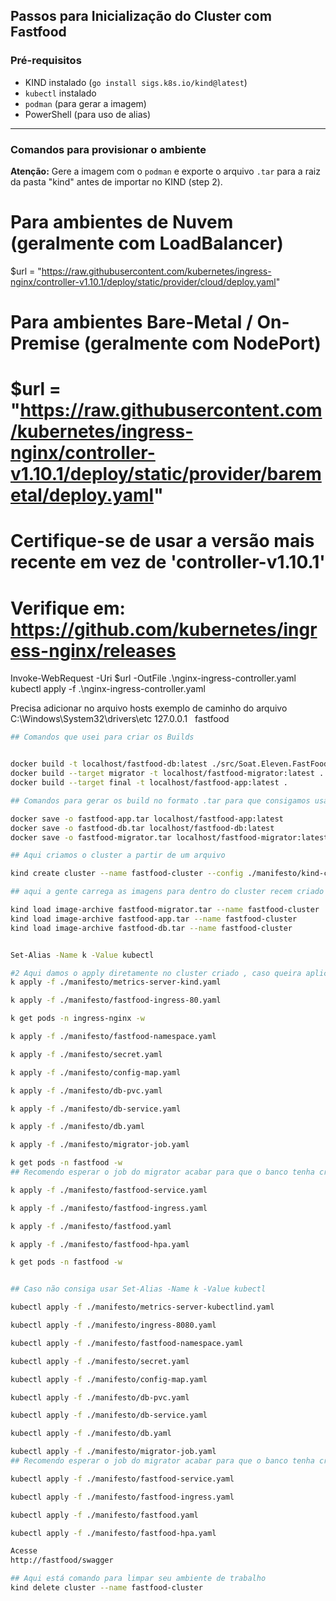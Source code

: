 ## Passos para Inicialização do Cluster com Fastfood

### Pré-requisitos

- KIND instalado (`go install sigs.k8s.io/kind@latest`)
- `kubectl` instalado
- `podman` (para gerar a imagem)
- PowerShell (para uso de alias)

---

### Comandos para provisionar o ambiente


**Atenção:** Gere a imagem com o `podman` e exporte o arquivo `.tar` para a raiz da pasta "kind" antes de importar no KIND (step 2).

# Para ambientes de Nuvem (geralmente com LoadBalancer)
$url = "https://raw.githubusercontent.com/kubernetes/ingress-nginx/controller-v1.10.1/deploy/static/provider/cloud/deploy.yaml"

# Para ambientes Bare-Metal / On-Premise (geralmente com NodePort)
# $url = "https://raw.githubusercontent.com/kubernetes/ingress-nginx/controller-v1.10.1/deploy/static/provider/baremetal/deploy.yaml"

# Certifique-se de usar a versão mais recente em vez de 'controller-v1.10.1'
# Verifique em: https://github.com/kubernetes/ingress-nginx/releases

Invoke-WebRequest -Uri $url -OutFile .\nginx-ingress-controller.yaml
kubectl apply -f .\nginx-ingress-controller.yaml

Precisa adicionar no arquivo hosts 
exemplo de caminho do arquivo C:\Windows\System32\drivers\etc
127.0.0.1   fastfood

```bash
## Comandos que usei para criar os Builds


docker build -t localhost/fastfood-db:latest ./src/Soat.Eleven.FastFood.Infra/
docker build --target migrator -t localhost/fastfood-migrator:latest .
docker build --target final -t localhost/fastfood-app:latest .

## Comandos para gerar os build no formato .tar para que consigamos usar em ambientes local 

docker save -o fastfood-app.tar localhost/fastfood-app:latest
docker save -o fastfood-db.tar localhost/fastfood-db:latest
docker save -o fastfood-migrator.tar localhost/fastfood-migrator:latest

## Aqui criamos o cluster a partir de um arquivo

kind create cluster --name fastfood-cluster --config ./manifesto/kind-config.yaml

## aqui a gente carrega as imagens para dentro do cluster recem criado 

kind load image-archive fastfood-migrator.tar --name fastfood-cluster
kind load image-archive fastfood-app.tar --name fastfood-cluster
kind load image-archive fastfood-db.tar --name fastfood-cluster


Set-Alias -Name k -Value kubectl

#2 Aqui damos o apply diretamente no cluster criado , caso queira aplicar de uma vez vou colocar um marcadores indicando onde parar para que a aplicação funcione corretamente
k apply -f ./manifesto/metrics-server-kind.yaml

k apply -f ./manifesto/fastfood-ingress-80.yaml

k get pods -n ingress-nginx -w

k apply -f ./manifesto/fastfood-namespace.yaml

k apply -f ./manifesto/secret.yaml

k apply -f ./manifesto/config-map.yaml

k apply -f ./manifesto/db-pvc.yaml

k apply -f ./manifesto/db-service.yaml

k apply -f ./manifesto/db.yaml

k apply -f ./manifesto/migrator-job.yaml

k get pods -n fastfood -w
## Recomendo esperar o job do migrator acabar para que o banco tenha criado todas as tabelas antes de subir aplicação  k get pods -n fastfood -w

k apply -f ./manifesto/fastfood-service.yaml

k apply -f ./manifesto/fastfood-ingress.yaml

k apply -f ./manifesto/fastfood.yaml

k apply -f ./manifesto/fastfood-hpa.yaml

k get pods -n fastfood -w


## Caso não consiga usar Set-Alias -Name k -Value kubectl

kubectl apply -f ./manifesto/metrics-server-kubectlind.yaml

kubectl apply -f ./manifesto/ingress-8080.yaml

kubectl apply -f ./manifesto/fastfood-namespace.yaml

kubectl apply -f ./manifesto/secret.yaml

kubectl apply -f ./manifesto/config-map.yaml

kubectl apply -f ./manifesto/db-pvc.yaml

kubectl apply -f ./manifesto/db-service.yaml

kubectl apply -f ./manifesto/db.yaml

kubectl apply -f ./manifesto/migrator-job.yaml
## Recomendo esperar o job do migrator acabar para que o banco tenha criado todas as tabelas antes de subir aplicação

kubectl apply -f ./manifesto/fastfood-service.yaml

kubectl apply -f ./manifesto/fastfood-ingress.yaml

kubectl apply -f ./manifesto/fastfood.yaml

kubectl apply -f ./manifesto/fastfood-hpa.yaml

Acesse 
http://fastfood/swagger

## Aqui está comando para limpar seu ambiente de trabalho
kind delete cluster --name fastfood-cluster
